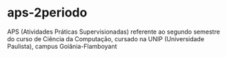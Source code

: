 # aps-2periodo
APS (Atividades Práticas Supervisionadas) referente ao segundo semestre do curso de Ciência da Computação, cursado na UNIP (Universidade Paulista), campus Goiânia-Flamboyant
